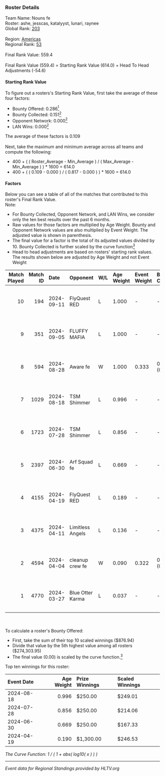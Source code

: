 ### Roster Details<br />
Team Name: Nouns fe<br />
Roster: ashe, jesscas, katalyyst, lunari, raynee<br />
Global Rank: [203](../../standings_global_2024_09_18.md)<br />
<br />
Region: [Americas]( ../../standings_americas_2024_09_18.md)<br />
Regional Rank: [53]( ../../standings_americas_2024_09_18.md)<br />
<br />
Final Rank Value:  559.4<br />
<br />
Final Rank Value (559.4) = Starting Rank Value (614.0) + Head To Head Adjustments (-54.6)<br />

#### Starting Rank Value<br />
To figure out a rosters's Starting Rank Value, first take the average of these four factors:<br />
- Bounty Offered: 0.286[<sup>1</sup>](#table2)
- Bounty Collected: 0.151[<sup>2</sup>](#table1)
- Opponent Network: 0.000[<sup>2</sup>](#table1)
- LAN Wins: 0.000[<sup>2</sup>](#table1)

The average of these factors is 0.109<br />
<br />
Next, take the maximum and minimum average across all teams and compute the following:<br />
- 400 + ( ( Roster_Average - Min_Average ) / ( Max_Average - Min_Average ) ) * 1600 = 614.0
- 400 + ( ( 0.109 - 0.000 ) / ( 0.817 - 0.000 ) ) * 1600 = 614.0


#### Factors<br />
Below you can see a table of all of the matches that contributed to this roster's Final Rank Value.<br />
Note:<br />

- For Bounty Collected, Opponent Network, and LAN Wins, we consider only the ten best results over the past 6 months.
- Raw values for those factors are multiplied by Age Weight. Bounty and Opponent Network values are also multiplied by Event Weight. The adjusted value is shown in parenthesis.
- The final value for a factor is the total of its adjusted values divided by 10. Bounty Collected is further scaled by the curve function[<sup>3</sup>](#curveFunction)
- Head to head adjustments are based on rosters' starting rank values. The results shown below are adjusted by Age Weight and not Event Weight
<span id="table1"></span><br />


| Match Played | Match ID | Date       | Opponent         | W/L | Age Weight | Event Weight | Bounty Collected | Opponent Network | LAN Wins  | H2H Adj. | Roster                                   |
| -: | -: | :- | :- | :- | :- | :- | :- | :- | :- | -: | :- |
|           10 |      194 | 2024-09-11 | FlyQuest RED     | L   | 1.000      | -            | -                | -                | -         |    -8.41 | ashe, jesscas, katalyyst, lunari, raynee |
|            9 |      351 | 2024-09-05 | FLUFFY MAFIA     | L   | 1.000      | -            | -                | -                | -         |   -18.90 | ashe, jesscas, katalyyst, lunari, raynee |
|            8 |      594 | 2024-08-28 | Aware fe         | W   | 1.000      | 0.333        | 0.000 (0.000)    | 0.000 (0.000)    | 0 (0.000) |     8.19 | ashe, jesscas, katalyyst, lunari, raynee |
|            7 |     1029 | 2024-08-18 | TSM Shimmer      | L   | 0.996      | -            | -                | -                | -         |   -11.67 | ashe, jesscas, katalyyst, lunari, raynee |
|            6 |     1723 | 2024-07-28 | TSM Shimmer      | L   | 0.856      | -            | -                | -                | -         |   -10.90 | ashe, jesscas, katalyyst, lunari, raynee |
|            5 |     2397 | 2024-06-30 | Arf Squad fe     | L   | 0.669      | -            | -                | -                | -         |    -9.04 | ashe, daria, jesscas, katalyyst, raynee  |
|            4 |     4155 | 2024-04-19 | FlyQuest RED     | L   | 0.189      | -            | -                | -                | -         |    -2.19 | ashe, katalyyst, Knopk@, lunari, tokkis  |
|            3 |     4375 | 2024-04-11 | Limitless Angels | L   | 0.136      | -            | -                | -                | -         |    -2.20 | ashe, jesscas, katalyyst, lunari, tokkis |
|            2 |     4594 | 2024-04-04 | cleanup crew fe  | W   | 0.090      | 0.322        | 0.001 (0.000)    | 0.000 (0.000)    | 0 (0.000) |     1.05 | ashe, jesscas, katalyyst, lunari, tokkis |
|            1 |     4770 | 2024-03-27 | Blue Otter Karma | L   | 0.037      | -            | -                | -                | -         |    -0.57 | ashe, jesscas, katalyyst, lunari, tokkis |

<br />
<span id="table2"></span><br />
To calculate a roster's Bounty Offered:<br />

- First, take the sum of their top 10 scaled winnings ($876.94)
- Divide that value by the 5th highest value among all rosters ($274,303.95)
- The final value (0.00) is scaled by the curve function.[<sup>3</sup>](#curveFunction)

Top ten winnings for this roster:<br />

| Event Date | Age Weight | Prize Winnings | Scaled Winnings |
| :- | -: | :- | :- |
| 2024-08-18 |      0.996 | $250.00        | $249.01         |
| 2024-07-28 |      0.856 | $250.00        | $214.06         |
| 2024-06-30 |      0.669 | $250.00        | $167.33         |
| 2024-04-19 |      0.190 | $1,300.00      | $246.53         |


<span id="curveFunction"></span>_The Curve Function: 1 / ( 1 + abs( log10( x ) ) )_<br />

---
_Event data for Regional Standings provided by HLTV.org_<br />
